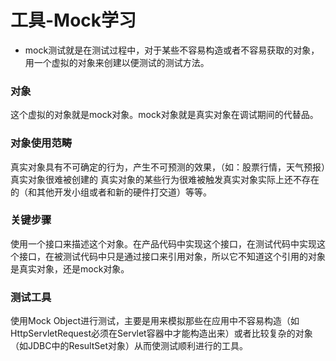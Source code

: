 # 工具-Mock学习


* mock测试就是在测试过程中，对于某些不容易构造或者不容易获取的对象，用一个虚拟的对象来创建以便测试的测试方法。


### 对象

这个虚拟的对象就是mock对象。mock对象就是真实对象在调试期间的代替品。

### 对象使用范畴

真实对象具有不可确定的行为，产生不可预测的效果，（如：股票行情，天气预报）真实对象很难被创建的 真实对象的某些行为很难被触发真实对象实际上还不存在的（和其他开发小组或者和新的硬件打交道）等等。

### 关键步骤

使用一个接口来描述这个对象。在产品代码中实现这个接口，在测试代码中实现这个接口，在被测试代码中只是通过接口来引用对象，所以它不知道这个引用的对象是真实对象，还是mock对象。

### 测试工具

使用Mock Object进行测试，主要是用来模拟那些在应用中不容易构造（如HttpServletRequest必须在Servlet容器中才能构造出来）或者比较复杂的对象（如JDBC中的ResultSet对象）从而使测试顺利进行的工具。